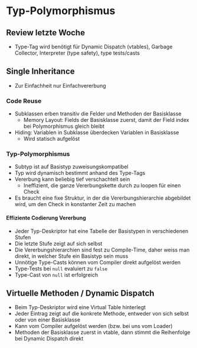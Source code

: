 # Typ-Polymorphismus

## Review letzte Woche
- Type-Tag wird benötigt für Dynamic Dispatch (vtables), Garbage Collector, Interpreter (type safety), type tests/casts

## Single Inheritance

- Zur Einfachheit nur Einfachvererbung

### Code Reuse
- Subklassen erben transitiv die Felder und Methoden der Basisklasse
    - Memory Layout: Fields der Basisklasse zuerst, damit der Field index bei Polymorphismus gleich bleibt
- Hiding: Variablen in Subklasse überdecken Variablen in Basisklasse
    - Wird statisch aufgelöst

### Typ-Polymorphismus
- Subtyp ist auf Basistyp zuweisungskompatibel
- Typ wird dynamisch bestimmt anhand des Type-Tags
- Vererbung kann beliebig tief verschachtelt sein
    - Ineffizient, die ganze Vererbungskette durch zu loopen für einen Check
- Es braucht eine fixe Struktur, in der die Vererbungshierarchie abgebildet wird, um den Check in konstanter Zeit zu machen

#### Effiziente Codierung Vererbung
- Jeder Typ-Deskriptor hat eine Tabelle der Basistypen in verschiedenen Stufen
- Die letzte Stufe zeigt auf sich selbst
- Die Vererbungshierarchien sind fest zu Compile-Time, daher weiss man direkt, in welcher Stufe ein Basistyp sein muss
- Unnötige Type-Casts können vom Compiler direkt aufgelöst werden
- Type-Tests bei `null` evaluiert zu `false`
- Type-Cast von `null` ist erfolgreich


## Virtuelle Methoden / Dynamic Dispatch
- Beim Typ-Deskriptor wird eine Virtual Table hinterlegt
- Jeder Eintrag zeigt auf die konkrete Methode, entweder von sich selbst oder von einer Basisklasse
- Kann vom Compiler aufgelöst werden (bzw. bei uns vom Loader)
- Methoden der Basisklasse zuerst in vtable, dann stimmt die Reihenfolge bei Dynamic Dispatch direkt
